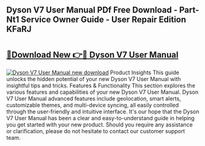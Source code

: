 ## Dyson V7 User Manual PDf Free Download - Part-Nt1 Service Owner Guide - User Repair Edition KFaRJ

# <h2><a href="http://bc36768.oget.top/?id=Dyson+V7+User+Manual">🔗Download New 👉🔴 Dyson V7 User Manual</a></h2>

[![Dyson V7 User Manual new download](https://i.imgur.com/5g1atiW.png)](http://bc36768.oget.top/?id=Dyson+V7+User+Manual)
Product Insights This guide unlocks the hidden potential of your new Dyson V7 User Manual with insightful tips and tricks. Features & Functionality This section explores the various features and capabilities of your new Dyson V7 User Manual. Dyson V7 User Manual advanced features include geolocation, smart alerts, customizable themes, and multi-device syncing, all easily controlled through the user-friendly and intuitive interface. It's our hope that the Dyson V7 User Manual has been a clear and easy-to-understand guide in helping you get started with your new product. Should you require any assistance or clarification, please do not hesitate to contact our customer support team.
